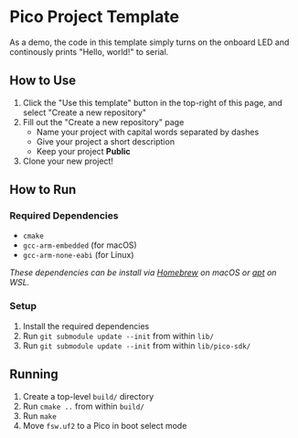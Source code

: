 # Pico Project Template
As a demo, the code in this template simply turns on the onboard LED and continously prints "Hello, world!" to serial.

## How to Use

1. Click the "Use this template" button in the top-right of this page, and select "Create a new repository"
2. Fill out the "Create a new repository" page
    * Name your project with capital words separated by dashes
    * Give your project a short description
    * Keep your project **Public**
3. Clone your new project!

## How to Run

### Required Dependencies
* ```cmake```
* ```gcc-arm-embedded``` (for macOS)
* ```gcc-arm-none-eabi``` (for Linux)

_These dependencies can be install via [Homebrew](https://brew.sh/) on macOS or [apt](https://ubuntu.com/server/docs/package-management) on WSL._

### Setup
1. Install the required dependencies
2. Run ```git submodule update --init``` from within ```lib/```
3. Run ```git submodule update --init``` from within ```lib/pico-sdk/```

## Running
1. Create a top-level ```build/``` directory
2. Run ```cmake ..``` from within ```build/```
3. Run ```make```
4. Move ```fsw.uf2``` to a Pico in boot select mode
